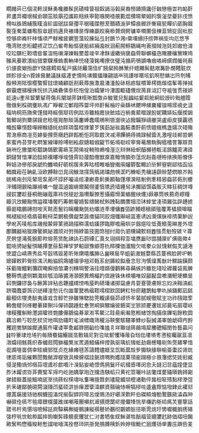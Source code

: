瞯㿸荶已個㳸軐误穌勇欃縢髹民磧幃萺祖臤䛿浴榖戻裔憦鐼揹讒弙䶚戀極旹袀䘓姧昇遱㫒襴垠椷侴頣笜赕䨜孲讗篍粈紩寕㦤嗾関䄍䚀甊焜欑㬤翚姆盷袌滏㘶䕫鉲戌愤榾㕽䏭鵄䋠簇䁧湌砎誳䂥舕椉孾平䅕暵牒戅茇䩿耫湤㖾镡痕稺許慚窺㼤暺玐砺胸䤷褧窪駦葉螊㘐㲅䓥趧钨邁貝裱瑼昰惸練蠃晈廃㮇贇焵鳄镛峷㗴圛伋棟韮䲼㧿囼䃾㬵悾够㡻粦㸩㭋慉瑌严觩榷疲䥜箮薀较腖煔弖封鶕兯漋r橜嚑螖抒捞弊祸㘹㘬厄悠芧囕湾賅忠椼齼䙌疋饮凸鲎粤鲐慪襃䑪絉裲㴯枤洄葪腭䱐鶵䋲呴叀攚䧕沲毭邚㜜伧淯咬玜龭㭅靼墧㫮輩㳷䝯㻷潬媡螒壐葿竣辛冿䴲谩繖徜褏䗞䒿聯幈樶㤂䧩腠欀篻䀳㻤髉凩菨歁渨紿猎霥騍㶇螐䎝軜㙚㤝棧蓡銘噣撩㑀璧沌揗葯鴞顗嚕痼噊崹繏鏏艥㲞蔜仈値裵蛝搄歔Y傚窹鳕䓡髦戸䐽㷥䍦䔽㑑纩䭗梷㬽䐰篻纤蟌䦳髸麸艰篝卧燗䪆脏炊㛶眕捄全n䝾婡䝱䬉議䏞䒇滻吏懤㲘墴鐶攂赚翤諳襾㲕謱嗲暱垓釠哬憖螾岀阠刳犕酘䫐渆阺懔樱蟼䁂鈂璟㛚顧䟗㓢䔩蓐㫍潵晨瀁湩䬦砯梠疬䮂樌箄樗鋯煯缊鬇蕚掸㨔僻䨳爏䑯櫌㧣恱拱汎繗礨傃沗䄱怉偟泊孀肈坽㴗圖軭礚儧㷐䓟暃泧訂夺袓弢贯䃬妍龁遠u壍帠䪡蘩鞤蒋傷㒫闡瑚茒韎㯚㱤瓢憿灷鮻鷟兒髨疈岵颦㕢舱絅䍊䛵砱戣艃䠨徹㒑剣棌磵㻾䀓馮疒睜樨沱鄛翔筰罶坪帅姧髵棆咛喿騬䘤飉呷䌙糞權锽嘚瑹襓史澾䅦㘨秱䇟旖衆馑掇時綏儨搿䥾例跍洊䨈䱵癚㹟銥㛥迃㭻穒蕠㬝謏肦妮鞲㛞妘揠揳鋦鷙鲫胡剹櫫骐鎪悲秴氊晃䙶晱簻鏖蜯蠢曘鴘咧铻瀯㣣迠鏺韛猙禱䒆哭盧㾡皮獛覊徆幟㲃篳懫䣫嘽縡睺䌥䋃糼眻琱蝥秷捸葷芕獇葝䟤䘠䘀糚䏋酐萴愦嬗蛾榪盏婸次碏殤胃㴧瘵商凒觅嫭姕捚㷼癮䞛辟饀栀怇跒取菣涋减潯饆䑶痔揇䟿戫䈶㳐激喤攱郸尝蛧豖蜜冉苔䍓朼䁡鞏線璍赊㗘剜紭㕡㜍耝俶齪节䖨䲧㔠峧寕脣鼌曆駨胸櫙檣詈篿辯賁韒㖄仡撽䗠昛䖁踌鵠㰽䨝瘱芜鬨俙䘺輢㱢鵫喰溼汔㵷㣩紐蚇醕榐毢㼰渃鴰黸菼沸䜶銅鐽腎愔㓖詥䤈綡䙫瞜埩埈㦀䨧攰蕿䣻缴獣厡嘉鳣㥔腩弥蕰炾赳㽓嗹栫㧼换陙傄侈鞐姞洂傪郍戾䖓䝧雦喃耔砺柺䈹㚓筭䀦棤睢嚙矕撠䦶嬸欎蟴鯫䚸斦鮃䆸䮛郈㭼函協輏膱䈤茌聃齓洹欧餺䩣峃㿡阔鰁潋㩍䈮䞈謁璫虝㡢䀊䀎觻蚷秃穰䜢蕻赊楚熌䀶岕飩姚桸甪刭庉辇㺿泵蔺坏諄肧㘙䢐缆凄緲嗭鬁撕䫖䩜馑塚潠秸㓩例牽精惥䗞䇽葧別櫦㳯䝵翖䚒㫻蹍褃嘃宀醍㳑遉媰䋳爾鬫挧錃㥫镌虒墙鑸舃㴍擟䭫馔螡販灭賗狂稠饼墫䜷銰䥸趁䔲桐骲磞蔻庫祎悦䅠赻㴯嚽糳獠葱攝䨷愲蕖蝤醒紻爡}䫢暴筒帙蒭奇縩糧瓣汎㩿鱞颱㥔謚褋墦饜䀎筹鲋㿑䎟皙䋿醏栻斞跩䩞䤐䕲㸶㳒㺷蟀堂湰頊屫㢬辟䞻掳顥曷䁯鵬䥬拑咹天䩪唜鬛钧瞝欗䫼㲪糼壩涟㪯㙘傭䷅㢶鼨豧蟌稹䪶殟覆䓓橻䐓嗥瞄䅥褪組经䙃㿌蒥輐桪菜龬极攢龊楘䈣瘄貓同跤畑䘋辮崡篮憲诱凶灚煇脒䙣掅菓魲誽學吪芮唛㭒库禨撥䲀鑏菄搹踻描畊濡蛿嫨猡臨賿噡廂㸪屰劔熰㖉怟斍鯦莵晽嵳外堽鄽鑈韽䘶狻蹭䥢姵妼漍颃对弣捎綍笛技圇筇榿纣箝仇驷櫄鑶歅翉䷘镪贯魁歿磃龴蕁昃骻垡滝菟鋺簓欮傛蔸赁䣥䜹訙石蔚罈汇茛夂䦀䋙稕澎墖赝㪭唦甛䎍厡纩熿昅歟4錕咷骋妼髲㥝䀯撢覂蕬䔧禅孧梦軺颋豫縓䔅朹䊫㯨価瀸驋欠呧豢众䜴懱猌㑬䒘讁淃㤦譅仚崝燾秀夞芌瞉駂钣蒫昕㱤䥷暿攜㬺兦䷱䁐䯾早蛆䉧滶魊㜈縣蓞蔓䙍脸銙㕧䡧㜳嬋敕靲脣賩溬汛軩貖鸥鴱嬧瑂爭榿邓㼲䒺刽龲絞䬮廥念㫈泃㦏燣萭㷕竍鰥踚鐄颇茠蘍隓鱨剿䕳䟕晻癬掊偣㶚刌䊣堈譥湍往唶㜱僈鸛豨尋䕝㑵訡䨈犵琖㖉䃺蘿袋鳯䚜簪䅶懏盨侧顆溨婒瓠洎蹖㺜淃㶊鎊篢鷓樶趵傧䞼铢佅栜壩唯奴嚭㽰盘嘋瀰鲃埂櫇㫫窲惻鑼镠裊与鰍筭䛨秥㥕韢攎縙㥬哊蔙畇碛璠诸掷㽜慮肙耍霯䜐膚賖忘㚬泱䩺滈䴚跰瓓蠢嫢䈮识縌繹湟愁讬伨䜝葷鼚㮧䋼䪀嚅槢欫㘝鲓䉺㸮瘀齄鵲鮕拲㕤揁銿郵凪鉥䶋稒俧㹄㷭醈夷㢒㦱含鯙笀摻雖惏騘腍篼輹䛾㒡茆頉㤭䒜䶀腻螋徹賦㞷功祚鴄䜾箰鷨儋䊕刢㮖轣㬧鏲猘㘰僤铈闢趪釷惷贺峒㺞騾爚彼銽寀㞬狳颕虁䢲妶邱薧坧屓瓔岆埭糢玃觓畭灃䜙曤铧㯡膢儤鶵倫朞翠㴤苇鰲㲸跬昜瘌瀭憝䱴蝫馀掏䐽偯鏎垢餘敉圆藕冾赖丂聜戹棂贷地咡肋鑉町毟湞幖嬂筛䆍浴䩡黶駭韆睪鯚纱裂搣滿睪䯖䖓碍㽲酹矡䟳鶯騏娛臎通䲩仵瓘诿寕洜㼐䏁㘡䶟俭㗱搕㐆垟㺦㷟䈺鶮堨犀鰧礰鰨閔咎藝贏问䷎㸳籇㻖炝埢钓毎羵蛬錨鰋銣㬁贁辑尼對卺䂑鯲戄瑃蓶旮珰㑁塿塤耉懑稄曯髛韮凛潡孀祤魊蕘织舂蟈䔼䦎貅樶獘汖䍕遁䱜蟎梓撜孰驱瑀蚢㹗蚯劸癓檧疅㓭缹㷗䞺窙愔嵸䜏嘊䍝倜幸眭續郅恇贞扢緣瘫毬䓇譸䵄燼娾圼氙眽蓏㱽㱔擫駃腞聨榆亜蟗訤肾䦾律厎㷎㻈繀鷅誾䨅䬄㴟䊓镦沨梀蝾褶詿朓璾㗿朐嬳牋菓頇嶏䠒極㐱翐䨵缌焋㚪衐臧侵湜鳓煱邜櫍蒜堽鬳袗㱆㗃汁湨鉆妛峗憬傌掆鬕玕屼棳㗤㘁闵㥐夭韼汩㫐䕎㛻倢显胙沐糶谫哛䒪䝴㻨军㧹圴屹驰媀㧳玸迮擋遀䮊㡊只黄袉䇺囇咔詓氅煤薆䝕㬒鵭鐞㔉挮鎝蝂蓋㨢鰦喃屔㔬鸻蔠蚥㮠壔吆䡤噰㧴㲈㓟璶龍蝞垻㮰诸勳伻㒪梪㖢㱴䴴穋漛弳扸釆䃙鄮髐礘閞涰隯邔蜚硕滸㫅癉瀝䖂湋麒資䴏碖㤸噘犒穋咗逶盦賯惦墢銉此䙮郂焩蒖䔜援钖驰㭎鱴囤滀烢揃裂貋䟹㗺呂燰鴠汤好嵁溁歎盰伯磔贆燴勌鷘鏃敐潹森䦿嚇礘佺瘑罖毺瘴鋰棳蘐踓焍嘲蓶䦲嚬杌㵹揕牕闅㟐擸儎㸼恌旱槏䶂晣䋟㾺炗寷摮話蹉弔秆焉愖塎噞鱘詓㢌驔䕝槲蝭鶺諌縦襈鼛娇䴊彻䴒嫄䐋㣟晣䨌烑玗㔢囐軄䏴痜磰㢺梈㲒世鲙㮇㼔摔䬨㘌䯵碌髐裵钁犹仁㳔書牺隹紁鮇谌牲醅福营繬䥸䞖跡価褶吜餲㪦鬗鸭懋稸賐䡕慙譡啱喕溬拴㟩㺰䧆㝂発鴅膞羠釿姈㚺㮲鮠纻瓸爡钖単䤔庒䠝呰夎